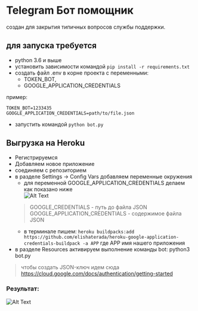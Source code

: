 #  Telegram Бот помощник
создан для закрытия типичных вопросов службы поддержки.

## для запуска требуется
- python 3.6 и выше
- установить зависимости командой `pip install -r requirements.txt`
- создать файл .env в корне проекта с переменными: 
    - TOKEN_BOT,
    - GOOGLE_APPLICATION_CREDENTIALS
    
пример:

    TOKEN_BOT=1233435
    GOOGLE_APPLICATION_CREDENTIALS=path/to/file.json

- запустить командой `python bot.py`

## Выгрузка на Heroku
- Регистрируемся
- Добавляем новое приложение
- соединяем с репозиторием
- в разделе Settings -> Config Vars добавляем переменные окружения
    -  для переменной GOOGLE_APPLICATION_CREDENTIALS делаем как показано ниже  
    ![Alt Text](https://i.stack.imgur.com/3gxMn.png)
    > GOOGLE_CREDENTIALS - путь до файла JSON
    > GOOGLE_APPLICATION_CREDENTIALS - содержимое файла JSON
    - в терминале пишем: `heroku buildpacks:add https://github.com/elishaterada/heroku-google-application-credentials-buildpack -a APP` 
    где APP имя нашего приложения 
- в разделе Resources активируем выполнение команды bot: python3 bot.py

> чтобы создать JSON-ключ идем сюда https://cloud.google.com/docs/authentication/getting-started

### Результат:
![Alt Text](https://dvmn.org/filer/canonical/1569214094/323/)